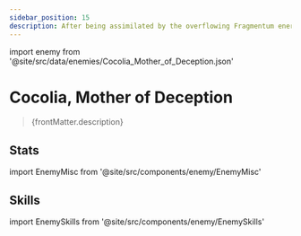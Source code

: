 ```yaml
---
sidebar_position: 15
description: After being assimilated by the overflowing Fragmentum energy of the Stellaron, the Supreme Guardian transforms into a singer able to control Imaginary Energy and the mouthpiece of its promised "new world."
---
```


import enemy from '@site/src/data/enemies/Cocolia_Mother_of_Deception.json'

# Cocolia, Mother of Deception
<blockquote>{frontMatter.description}</blockquote>

## Stats

import EnemyMisc from '@site/src/components/enemy/EnemyMisc'

<EnemyMisc enemy={enemy} variant={0} />

## Skills

import EnemySkills from '@site/src/components/enemy/EnemySkills'

<EnemySkills enemy={enemy} variant={0} />
